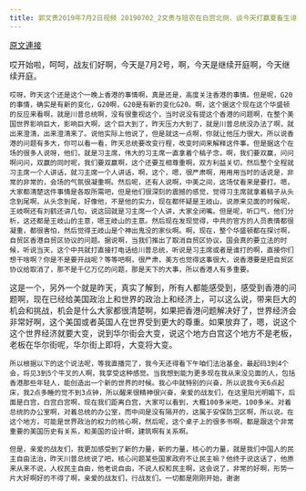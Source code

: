```yaml
---
title: 郭文贵2019年7月2日视频 20190702_2文贵与班农在白宫北侧．谈今天打赢夏畜生诽谤案的重要标志性意义……这是个改变美国法律历史的事件
---
```


[原文連接](https://gnews.org/ThreadView/53478771)

哎开始啦，呵呵，战友们好啊，今天是7月2号，啊，今天是继续开庭啊，今天继续开庭。

    哎呀，昨天这个还是这个一晚上香港的事情啊，真是还是，高度关注香港的事情。但是呢，G20的事情，确实是有新的变化，G20啊，G20是有新的变化G20。啊，这个据这个现在这个华盛顿的反应来看啊，就是川普总统啊，没有很重视这个，当时说没有提这个香港的问题啊，在整个美国世界影响巨大，影响巨大啊，这个巨大到了，昨天压力大到了，就是川普总统没办法了啊，就出来澄清，出来澄清来了。说他实际上他说了，但是就这一点啊，你就让他压力很大。所以说香港的问题有多大，你可以看一看，昨天总统要改变行程，改变时间来解释这件事。但是据这个在场的很多人说呀，他们，就是习主席，伟大的习主席一直拿着个稿子念，啊，我们要双赢，问问啊问问，双赢的同时呢，我们要双赢啊，这个还要互相尊重啊，双方利益关切，然后整个全程就习主席一个人讲话，就习主席一个人讲话，啊，这个，嗯，很严肃啊，用用用当时的话说是，非常的非常的，会场的气氛很凝重啊。然后呢，还有人说啊，中美之间，这场仗看来是要打。嗯，大家都清楚这件事情是各取所需吧，但是他们很深刻的震撼的感觉，觉得习主席就拿着稿子从头念到尾啊，从头念到尾，好像他，不是他的实力，现在都怀疑是王岐山，说原来见面的时候呢，王岐啊还有刘鹤还讲几句，说这回就是习主席一个人讲，大家全闭嘴。但是呢，听口气，他们分析，这还都是王岐山的主意，嗯王岐山的主意。然后现在发现觉得，中共的官方的人员表情都很凝重，都很害怕，然后觉得王岐山是个神出鬼没的家伙啊。啊，现在，整个华盛顿都在探讨啊，自贸区香港自贸区协议的问题。据说啊，当我们推出了取消自贸区协议，国会真的要立法的时候，听说当天，这个中共就打直接打电话给川普总统，听说是习主席或者是谁打的啊，直接你们想干啥啊？你是不是要开战呢？等等吧啊，很严肃，美方也觉得这事很大，说香港要是把自贸区协议给取消了，那不是千亿万亿的问题，那是天下的大事，所以香港人有多重要。

   这是一个，另外一个就是昨天，真实了解到，所有人都能感受到，感受到香港的问题啊，现在已经给美国政治上和世界的政治上和经济上，可以这么说，带来巨大的机会和挑战，机会是什么大家都很清楚啊，如果把香港问题解决好了，世界经济会非常好啊，这个美国或者英国人在世界受到更大的尊重。如果放弃了，嗯，说这个这个世界经济就要大变，说到华尔街会大变，说这个地方白宫这个地方不是老板，老板在华尔街呢，华尔街上即将，大变将大变。

    所以根据以下的这个说法呢，等我直播完了，我今天还得看下午咱们法治基金，最起码3到4个会，将见3到5个牛叉的人啊，我享受这种感觉。当我想到能为更多现在我从来没见面的人，包括香港那些年轻人，能创造出一个新的世界的时候。我心中就特别的兴奋，所以说我今天6点起床，我2点多睡的觉不到3点钟，所以醒来很精神很兴奋，亲爱的战友们，在这里阳光明媚下，后面是白宫，白宫白宫啊，现在我们距离白宫，大家可以看到，大概100多米吧，100多米。对着总统的办公室啊，对着总统的办公室，而中间是没有隔开的，这属于安保防卫区啊，所以说。在这个地方，可能是世界政治的权力的核心啊，然后呢，这个桌子上的很多书啊，都是跟这个非常重要的美国历史有关系，和美国的设计啊，建筑啊有关系啊。

    但是，亲爱的战友们，我更加感受到了新的力量，新的力量，核心的力量，就是我们中国人的民主自由法治，昨天川普总统说了吧，核心问题某些国家政府不让民主嘛？他终于说这话了，他原来从来不说，人权民主自由，他老说自由，不说人权和民主啊，这会说了，非常的好啊，形势一片大好啊好的不得了啊，亲爱的战友们，行战友们，一切都是刚刚开始，谢谢
